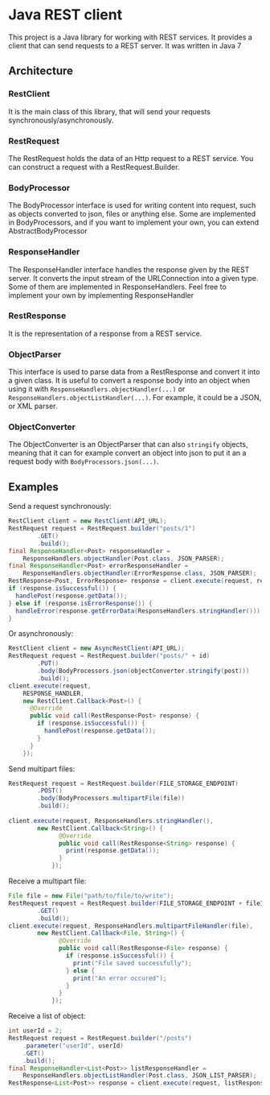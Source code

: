 # Java REST client

This project is a Java library for working with REST services. It provides
a client that can send requests to a REST server. It was written in Java 7 

## Architecture

### RestClient
It is the main class of this library, that will send your requests synchronously/asynchronously. 

### RestRequest
The RestRequest holds the data of an Http request to a REST service.
You can construct a request with a RestRequest.Builder.

### BodyProcessor
The BodyProcessor interface is used for writing content into request, such as objects converted to
json, files or anything else. Some are implemented in BodyProcessors, and if you want to implement your own,
you can extend AbstractBodyProcessor

### ResponseHandler
The ResponseHandler interface handles the response given by the REST server. It converts the input stream
of the URLConnection into a given type. Some of them are implemented in ResponseHandlers.
Feel free to implement your own by implementing ResponseHandler

### RestResponse
It is the representation of a response from a REST service.

### ObjectParser
This interface is used to parse data from a RestResponse and convert it into 
a given class. It is useful to convert a response body into an object when using it with 
`ResponseHandlers.objectHandler(...)` or `ResponseHandlers.objectListHandler(...)`. For example, it could be a JSON, or XML parser.


### ObjectConverter
The ObjectConverter is an ObjectParser that can also `stringify` objects, meaning
that it can for example convert an object into json to put it an a request body
with `BodyProcessors.json(...)`.

## Examples
Send a request synchronously:
```java
RestClient client = new RestClient(API_URL);
RestRequest request = RestRequest.builder("posts/1")
        .GET()
        .build();
final ResponseHandler<Post> responseHandler =
    ResponseHandlers.objectHandler(Post.class, JSON_PARSER);
final ResponseHandler<Post> errorResponseHandler =
    ResponseHandlers.objectHandler(ErrorResponse.class, JSON_PARSER);
RestResponse<Post, ErrorResponse> response = client.execute(request, responseHandler, errorResponseHandler);
if (response.isSuccessful()) {
  handlePost(response.getData());
} else if (response.isErrorResponse()) {
  handleError(response.getErrorData(ResponseHandlers.stringHandler()));
}
```

Or asynchronously:
```java
RestClient client = new AsyncRestClient(API_URL);
RestRequest request = RestRequest.builder("posts/" + id)
        .PUT()
        .body(BodyProcessors.json(objectConverter.stringify(post)))
        .build();
client.execute(request, 
    RESPONSE_HANDLER, 
    new RestClient.Callback<Post>() {
      @Override
      public void call(RestResponse<Post> response) {
        if (response.isSuccessful()) {
          handlePost(response.getData());
        }
      }
    });

```

Send multipart files:
```java
RestRequest request = RestRequest.builder(FILE_STORAGE_ENDPOINT)
        .POST()
        .body(BodyProcessors.multipartFile(file))
        .build();
        
client.execute(request, ResponseHandlers.stringHandler(),
        new RestClient.Callback<String>() {
              @Override
              public void call(RestResponse<String> response) {
                print(response.getData());
              }
            });
```
Receive a multipart file:
```java
File file = new File("path/to/file/to/write");
RestRequest request = RestRequest.builder(FILE_STORAGE_ENDPOINT + fileId)
        .GET()
        .build();
client.execute(request, ResponseHandlers.multipartFileHandler(file),
        new RestClient.Callback<File, String>() {
              @Override
              public void call(RestResponse<File> response) {
                if (response.isSuccessful()) {
                  print("File saved successfully");
                } else {
                  print("An error occured");
                }
              }
            });
```
Receive a list of object:
```java
int userId = 2;
RestRequest request = RestRequest.builder("/posts")
    .parameter("userId", userId)
    .GET()
    .build();
final ResponseHandler<List<Post>> listResponseHandler = 
    ResponseHandlers.objectListHandler(Post.class, JSON_LIST_PARSER);
RestResponse<List<Post>> response = client.execute(request, listResponseHandler);
```